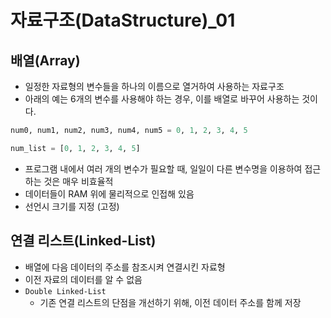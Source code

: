 # 자료구조(DataStructure)_01

## 배열(Array)

-   일정한 자료형의 변수들을 하나의 이름으로 열거하여 사용하는 자료구조
-   아래의 예는 6개의 변수를 사용해야 하는 경우, 이를 배열로 바꾸어 사용하는 것이다.

```python
num0, num1, num2, num3, num4, num5 = 0, 1, 2, 3, 4, 5

num_list = [0, 1, 2, 3, 4, 5]
```

-   프로그램 내에서 여러 개의 변수가 필요할 때, 일일이 다른 변수명을 이용하여 접근하는 것은 매우 비효율적
-   데이터들이 RAM 위에 물리적으로 인접해 있음
-   선언시 크기를 지정 (고정)



## 연결 리스트(Linked-List)

-   배열에 다음 데이터의 주소를 참조시켜 연결시킨 자료형
-   이전 자료의 데이터를 알 수 없음
-   `Double Linked-List`
    -   기존 연결 리스트의 단점을 개선하기 위해, 이전 데이터 주소를 함께 저장